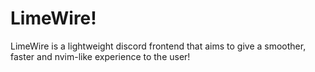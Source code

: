 # LimeWire!
LimeWire is a lightweight discord frontend that aims to give a smoother, faster and nvim-like experience to the user!